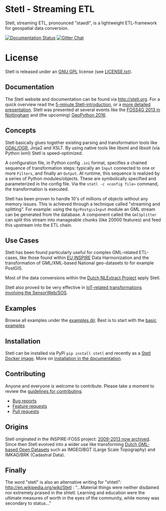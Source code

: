 # Stetl - Streaming ETL

Stetl, streaming ETL, pronounced "staedl", is a lightweight ETL-framework for geospatial data conversion. 

[![Documentation Status](https://img.shields.io/badge/docs-latest-brightgreen.svg)](http://stetl.readthedocs.org/en/latest)
[![Gitter Chat](https://badges.gitter.im/justb4/stetl.svg)](https://gitter.im/justb4/stetl)

# License

Stetl is released under an [GNU GPL](https://en.wikipedia.org/wiki/GNU_General_Public_License) license
(see [LICENSE.txt](LICENSE.txt)).

## Documentation

The Stetl website and documentation can be found via http://stetl.org.
For a quick overview read the [5-minute Stetl-introduction](http://www.slideshare.net/justb4/5-minute-intro-to-setl), 
or a [more detailed presentation](http://www.slideshare.net/justb4/stetl-foss4g20131024v1).
Stetl was presented at several events like the
[FOSS4G 2013 in Nottingham](http://2013.foss4g.org) and (the upcoming) [GeoPython 2016](http://www.geopython.net).

## Concepts 

Stetl basically glues together existing parsing and transformation tools like [GDAL/OGR](http://gdal.org), Jinja2 and XSLT.
By using native tools like libxml and libxslt (via Python lxml) Stetl is speed-optimized.

A configuration file, in Python config `.ini` format, specifies a chained sequence of transformation 
steps: typically an `Input` connected to one or more `Filters`, and finally an `Output`.
At runtime, this sequence is realized by a series of Python modules/objects. These are 
symbolically specified and parameterized in the config file. 
Via the `stetl -c <config file>`  command, the transformation is executed.

Stetl has been proven to handle 10's of millions of objects without any memory issues.
This is achieved through a technique called "streaming and splitting". 
For example: using the `OgrPostgisInput` module an GML stream can be generated from the database.
A component called the `GmlSplitter` can split this stream into manageable chunks (like 20000 features) 
and feed this upstream into the ETL chain.

## Use Cases

Stetl has been found particularly useful for complex GML-related ETL-cases, like those found
within [EU INSPIRE](http://inspire.ec.europa.eu/) Data Harmonization and the transformation
of GML/XML-based National geo-datasets to for example PostGIS.

Most of the data conversions within the [Dutch NLExtract Project](https://github.com/opengeogroep/NLExtract) apply Stetl.

Stetl also proved to be very effective in [IoT-related transformations involving the SensorWeb/SOS](https://github.com/Geonovum/smartemission).

## Examples

Browse all examples under the [examples dir](examples). 
Best is to start with the [basic examples](examples/basics)

## Installation
 
Stetl can be installed via PyPi `pip install stetl` and recently as a [Stetl Docker image](https://hub.docker.com/r/justb4/stetl).
More on [installation in the documentation](http://www.stetl.org/en/latest/install.html).

## Contributing

Anyone and everyone is welcome to contribute. Please take a moment to
review the [guidelines for contributing](CONTRIBUTING.md).

* [Bug reports](CONTRIBUTING.md#bugs)
* [Feature requests](CONTRIBUTING.md#features)
* [Pull requests](CONTRIBUTING.md#pull-requests)

## Origins

Stetl originated in the INSPIRE-FOSS project: [2009-2013 now archived](https://github.com/justb4/inspire-foss). 
Since then Stetl evolved into a wider use like
transforming [Dutch GML-based Open Datasets](https://github.com/opengeogroep/NLExtract) such as IMGEO/BGT (Large Scale Topography) 
and IMKAD/BRK (Cadastral Data).

## Finally

The word "stetl" is also an alternative writing for "shtetl":
http://en.wikipedia.org/wiki/Stetl : "...Material things were neither disdained nor
extremely praised in the shtetl. Learning and education were the ultimate measures of 
worth in the eyes of the community,
while money was secondary to status..."



